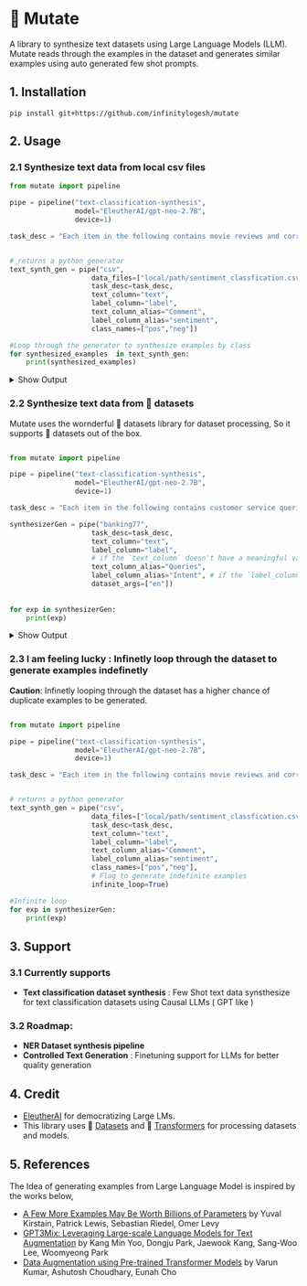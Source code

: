 # 🦠 Mutate   <br>

A library to synthesize text datasets using Large Language Models (LLM). Mutate reads through the examples in the dataset and 
generates similar examples using auto generated few shot prompts.

## 1. Installation

```
pip install git+https://github.com/infinitylogesh/mutate
```

## 2. Usage

### 2.1 Synthesize text data from local csv files

```python
from mutate import pipeline

pipe = pipeline("text-classification-synthesis",
                model="EleutherAI/gpt-neo-2.7B",
                device=1)

task_desc = "Each item in the following contains movie reviews and corresponding sentiments. Possible sentimets are neg and pos"


# returns a python generator  
text_synth_gen = pipe("csv",
                    data_files=["local/path/sentiment_classfication.csv"],
                    task_desc=task_desc,
                    text_column="text",
                    label_column="label",
                    text_column_alias="Comment",
                    label_column_alias="sentiment",
                    class_names=["pos","neg"])

#Loop through the generator to synthesize examples by class
for synthesized_examples  in text_synth_gen:
    print(synthesized_examples)
```

<details>
<summary>Show Output</summary>

```python
{
    "text": ["The story was very dull and was a waste of my time. This was not a film I would ever watch. The acting was bad. I was bored. There were no surprises. They showed one dinosaur,",
    "I did not like this film. It was a slow and boring film, it didn't seem to have any plot, there was nothing to it. The only good part was the ending, I just felt that the film should have ended more abruptly."]
    "label":["neg","neg"]
}

{
    "text":["The Bell witch is one of the most interesting, yet disturbing films of recent years. It’s an odd and unique look at a very real, but very dark issue. With its mixture of horror, fantasy and fantasy adventure, this film is as much a horror film as a fantasy film. And it‘s worth your time. While the movie has its flaws, it is worth watching and if you are a fan of a good fantasy or horror story, you will not be disappointed."],
    "label":["pos"]
}

# and so on .....

```
</details>


### 2.2 Synthesize text data from 🤗 datasets

Mutate uses the wornderful 🤗 datasets library for dataset processing, So it supports 🤗 datasets out of the box.

```python

from mutate import pipeline

pipe = pipeline("text-classification-synthesis",
                model="EleutherAI/gpt-neo-2.7B",
                device=1)

task_desc = "Each item in the following contains customer service queries expressing the mentioned intent"

synthesizerGen = pipe("banking77",
                    task_desc=task_desc,
                    text_column="text",
                    label_column="label",
                    # if the `text_column` doesn't have a meaningful value
                    text_column_alias="Queries", 
                    label_column_alias="Intent", # if the `label_column` doesn't have a meaningful value
                    dataset_args=["en"])
                       
                       
for exp in synthesizerGen:
    print(exp)

```

<details>
<summary>Show Output</summary>

```python
{"text":["How can i know if my account has been activated? (This is the one that I am confused about)",
         "Thanks! My card activated"],
"label":["activate_my_card",
         "activate_my_card"]
}

{
"text": ["How do i activate this new one? Is it possible?",
         "what is the activation process for this card?"],
"label":["activate_my_card",
         "activate_my_card"]
}

# and so on .....

```
</details>


### 2.3 I am feeling lucky : Infinetly loop through the dataset to generate examples indefinetly

**Caution**: Infinetly looping through the dataset has a higher chance of duplicate examples to be generated.

```python

from mutate import pipeline

pipe = pipeline("text-classification-synthesis",
                model="EleutherAI/gpt-neo-2.7B",
                device=1)

task_desc = "Each item in the following contains movie reviews and corresponding sentiments. Possible sentimets are neg and pos"


# returns a python generator  
text_synth_gen = pipe("csv",
                    data_files=["local/path/sentiment_classfication.csv"],
                    task_desc=task_desc,
                    text_column="text",
                    label_column="label",
                    text_column_alias="Comment",
                    label_column_alias="sentiment",
                    class_names=["pos","neg"],
                    # Flag to generate indefinite examples
                    infinite_loop=True)

#Infinite loop
for exp in synthesizerGen:
    print(exp)
```


## 3. Support
### 3.1 Currently supports
-  **Text classification dataset synthesis** : Few Shot text data synsthesize for text classification datasets using Causal LLMs ( GPT like )

### 3.2 Roadmap:
- **NER Dataset synthesis pipeline** 
- **Controlled Text Generation** : Finetuning support for LLMs for better quality generation


## 4. Credit
- [EleutherAI](https://eluether.ai) for democratizing Large LMs.
- This library uses 🤗 [Datasets](https://huggingface.co/docs/datasets) and 🤗 [Transformers](https://huggingface.co/docs/transformers) for processing datasets and models.


## 5. References

The Idea of generating examples from Large Language Model is inspired by the works below,
- [A Few More Examples May Be Worth Billions of Parameters](https://arxiv.org/abs/2110.04374) by Yuval Kirstain, Patrick Lewis, Sebastian Riedel, Omer Levy
- [GPT3Mix: Leveraging Large-scale Language Models for Text Augmentation](https://arxiv.org/abs/2104.08826) by Kang Min Yoo, Dongju Park, Jaewook Kang, Sang-Woo Lee, Woomyeong Park
- [Data Augmentation using Pre-trained Transformer Models](https://arxiv.org/abs/2003.02245) by Varun Kumar, Ashutosh Choudhary, Eunah Cho

